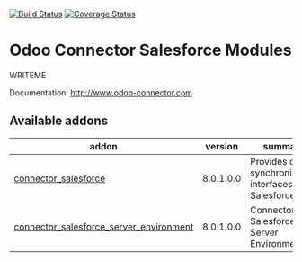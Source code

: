 [![Build Status](https://travis-ci.org/OCA/connector-salesforce.svg?branch=8.0)](https://travis-ci.org/OCA/connector-salesforce)
[![Coverage Status](https://coveralls.io/repos/OCA/connector-salesforce/badge.png?branch=8.0)](https://coveralls.io/r/OCA/connector-salesforce?branch=8.0)

Odoo Connector Salesforce Modules
=================================

WRITEME

Documentation:
http://www.odoo-connector.com

[//]: # (addons)

Available addons
----------------
addon | version | summary
--- | --- | ---
[connector_salesforce](connector_salesforce/) | 8.0.1.0.0 | Provides core synchronization interfaces with Salesforce.
[connector_salesforce_server_environment](connector_salesforce_server_environment/) | 8.0.1.0.0 | Connector Salesforce Server Environment

[//]: # (end addons)
